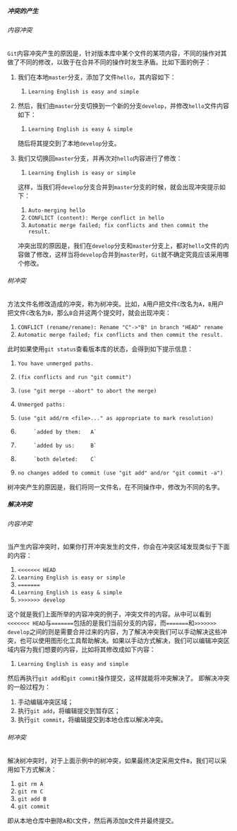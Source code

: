 ##### 冲突的产生

###### 内容冲突

`Git`内容冲突产生的原因是，针对版本库中某个文件的某项内容，不同的操作对其做了不同的修改，以致于在合并不同的操作时发生矛盾。比如下面的例子：

1.  我们在本地`master`分支，添加了文件`hello`，其内容如下：
    
    1.  `Learning English is easy and simple`
    
2.  然后，我们由`master`分支切换到一个新的分支`develop`，并修改`hello`文件内容如下：
    
    1.  `Learning English is easy & simple`
    
    随后将其提交到了本地`develop`分支。
3.  我们又切换回`master`分支，并再次对`hello`内容进行了修改：
    
    1.  `Learning English is easy or simple`
    
    这样，当我们将`develop`分支合并到`master`分支的时候，就会出现冲突提示如下：
    
    1.  `Auto-merging hello`
    2.  `CONFLICT (content): Merge conflict in hello`
    3.  `Automatic merge failed; fix conflicts and then commit the result.`
    
    冲突出现的原因是，我们在`develop`分支和`master`分支上，都对`hello`文件的内容做了修改，这样当将`develop`合并到`master`时，`Git`就不确定究竟应该采用哪个修改。

###### 树冲突

方法文件名修改造成的冲突，称为树冲突。比如，`A`用户把文件`C`改名为`A`，`B`用户把文件`C`改名为`B`，那么`B`合并这两个提交时，就会出现冲突：

1.  `CONFLICT (rename/rename): Rename "C"->"B" in branch "HEAD" rename`
2.  `Automatic merge failed; fix conflicts and then commit the result.`

此时如果使用`git status`查看版本库的状态，会得到如下提示信息：

1.  `You have unmerged paths.`
2.    `(fix conflicts and run "git commit")`
3.    `(use "git merge --abort" to abort the merge)`

5.  `Unmerged paths:`
6.    `(use "git add/rm <file>..." as appropriate to mark resolution)`

8.          `added by them:   A`
9.          `added by us:     B`
10.          `both deleted:    C`

12.  `no changes added to commit (use "git add" and/or "git commit -a")`

树冲突产生的原因是，我们将同一文件名，在不同操作中，修改为不同的名字。

##### 解决冲突

###### 内容冲突

当产生内容冲突时，如果你打开冲突发生的文件，你会在冲突区域发现类似于下面的内容：

1.  `<<<<<<< HEAD`
2.  `Learning English is easy or simple`
3.  `=======`
4.  `Learning English is easy & simple`
5.  `>>>>>>> develop`

这个就是我们上面所举的内容冲突的例子，冲突文件的内容。从中可以看到`<<<<<<< HEAD`与`=======`包括的是我们当前分支的内容，而`=======`和`>>>>>>> develop`之间的则是需要合并过来的内容，为了解决冲突我们可以手动解决这些冲突，也可以使用图形化工具帮助解决。如果以手动方式解决，我们可以编辑冲突区域内容为我们想要的内容，比如将其修改成如下内容：

1.  `Learning English is easy and simple`

然后再执行`git add`和`git commit`操作提交，这样就能将冲突解决了。 即解决冲突的一般过程为：

1.  手动编辑冲突区域；
2.  执行`git add`，将编辑提交到暂存区；
3.  执行`git commit`，将编辑提交到本地仓库以解决冲突。

###### 树冲突

解决树冲突时，对于上面示例中的树冲突，如果最终决定采用文件`B`，我们可以采用如下方式解决：

1.  `git rm A`
2.  `git rm C`
3.  `git add B`
4.  `git commit`

即从本地仓库中删除`A`和`C`文件，然后再添加`B`文件并最终提交。